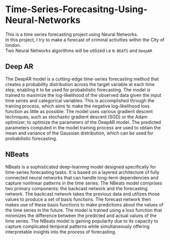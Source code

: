 # Time-Series-Forecasitng-Using-Neural-Networks
This is a time series forecasting project using Neural Networks. <br>In this project, I try to make a forecast of criminal activities within the City of london. <br>Two Neural Networks algorithms will be utilized i.e `N-BEATS` and `DeepAR`

<h2>Deep AR</h2>
<p>The DeepAR model is a cutting-edge time-series forecasting method that creates a probability distribution across the target variable at each time step, enabling it to be used for probabilistic forecasting. The model is trained to maximize the log-likelihood of the observed data given the input time series and categorical variables. This is accomplished through the training process, which aims to make the negative log-likelihood loss function as little as possible. The model uses various gradient descent techniques, such as stochastic gradient descent (SGD) or the Adam optimizer, to optimize the parameters of the DeepAR model. The predicted parameters computed in the model training process are used to obtain the mean and variance of the Gaussian distribution, which can be used for probabilistic forecasting.</p>

<h2>NBeats</h2>
<p>NBeats is a sophisticated deep-learning model designed specifically for time-series forecasting tasks. It is based on a layered architecture of fully connected neural networks that can handle long-term dependencies and capture nonlinear patterns in the time series. The NBeats model comprises two primary components: the backcast network and the forecasting network. The backcast network takes the previous data and utilizes those values to produce a set of basis functions. The forecast network then makes use of these basis functions to make predictions about the values of the time series in the future. The model is trained using a loss function that minimizes the difference between the predicted and actual values of the time series. The NBeats model is gaining popularity due to its capacity to capture complicated temporal patterns while simultaneously offering interpretable insights into the process of forecasting.</p>
